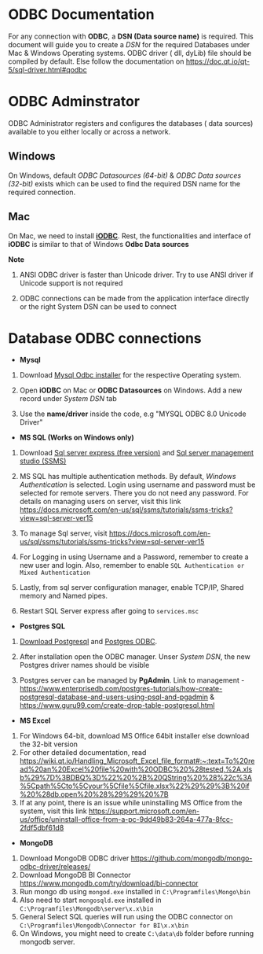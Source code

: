 # ODBC Documentation

For any connection with **ODBC**, a **DSN (Data source name)** is required. This document will guide you to create a _DSN_ for the required Databases under Mac & Windows Operating systems. ODBC driver ( dll, dyLib) file should be compiled by default. Else follow the documentation on https://doc.qt.io/qt-5/sql-driver.html#qodbc

# ODBC Adminstrator

ODBC Administrator registers and configures the databases ( data sources) available to you either locally or across a network.

## Windows

On Windows, default _ODBC Datasources (64-bit)_ & _ODBC Data sources (32-bit)_ exists which can be used to find the required DSN name for the required connection.

## Mac

On Mac, we need to install **[iODBC](http://www.iodbc.org/dataspace/doc/iodbc/wiki/iodbcWiki/WelcomeVisitors)**. Rest, the functionalities and interface of **iODBC** is similar to that of Windows **Odbc Data sources**

**Note**

1. ANSI ODBC driver is faster than Unicode driver. Try to use ANSI driver if Unicode support is not required

2. ODBC connections can be made from the application interface directly or the right System DSN can be used to connect

# Database ODBC connections

-   **Mysql**

1. Download [Mysql Odbc installer](https://dev.mysql.com/downloads/connector/odbc/5.3.html) for the respective Operating system.

2. Open **iODBC** on Mac or **ODBC Datasources** on Windows. Add a new record under _System DSN_ tab

3. Use the **name/driver** inside the code, e.g "MYSQL ODBC 8.0 Unicode Driver"


- **MS SQL (Works on Windows only)** 

1. Download [Sql server express (free version)](https://www.microsoft.com/en-in/sql-server/sql-server-downloads) and [Sql server management studio (SSMS)](https://docs.microsoft.com/en-us/sql/ssms/download-sql-server-management-studio-ssms?view=sql-server-ver15)

2. MS SQL has multiple authentication methods. By default, _Windows Authentication_ is selected. Login using username and password must be selected for remote servers. There you do not need any password. For details on managing users on server, visit this link https://docs.microsoft.com/en-us/sql/ssms/tutorials/ssms-tricks?view=sql-server-ver15

3. To manage Sql server, visit https://docs.microsoft.com/en-us/sql/ssms/tutorials/ssms-tricks?view=sql-server-ver15
4. For Logging in using Username and a Password, remember to create a new user and login. Also, remember to enable `SQL Authentication or Mixed Authentication`
5. Lastly, from sql server configuration manager, enable TCP/IP, Shared memory and Named pipes.
6. Restart SQL Server express after going to `services.msc`

- **Postgres SQL**

1. [Download Postgresql](https://www.postgresql.org/download) and [Postgres ODBC](https://www.postgresql.org/ftp/odbc/versions). 

2. After installation open the ODBC manager. Unser _System DSN_, the new Postgres driver names should be visible

3. Postgres server can be managed by **PgAdmin**. Link to management - https://www.enterprisedb.com/postgres-tutorials/how-create-postgresql-database-and-users-using-psql-and-pgadmin & https://www.guru99.com/create-drop-table-postgresql.html

- **MS Excel**

1. For Windows 64-bit, download MS Office 64bit installer else download the 32-bit version
2. For other detailed documentation, read https://wiki.qt.io/Handling_Microsoft_Excel_file_format#:~:text=To%20read%20an%20Excel%20file%20with%20ODBC%20%28tested,%2A.xlsb%29%7D%3BDBQ%3D%22%20%2B%20QString%20%28%22c%3A%5Cpath%5Cto%5Cyour%5Cfile%5Cfile.xlsx%22%29%29%3B%20if%20%28db.open%20%28%29%29%20%7B
3. If at any point, there is an issue while uninstalling MS Office from the system, visit this link https://support.microsoft.com/en-us/office/uninstall-office-from-a-pc-9dd49b83-264a-477a-8fcc-2fdf5dbf61d8

- **MongoDB**

1. Download MongoDB ODBC driver https://github.com/mongodb/mongo-odbc-driver/releases/
2. Download MongoDB BI Connector https://www.mongodb.com/try/download/bi-connector
3. Run mongo db using `mongod.exe` installed in `C:\Programfiles\Mongo\bin`
4. Also need to start `mongosqld.exe` installed in `C:\Programfiles\Mongodb\server\x.x\bin`
5. General Select SQL queries will run using the ODBC connector on `C:\Programfiles\Mongodb\Connector for BI\x.x\bin`
6. On Windows, you might need to create `C:\data\db` folder before running mongodb server. 
